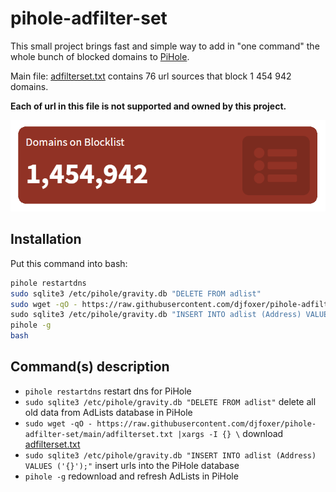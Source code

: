 # pihole-adfilter-set

This small project brings fast and simple way to add in "one command" the whole bunch of blocked domains to [PiHole](https://pi-hole.net/).

Main file: [adfilterset.txt](https://raw.githubusercontent.com/djfoxer/pihole-adfilter-set/main/adfilterset.txt) contains 76 url sources that block 1 454 942 domains.

**Each of url in this file is not supported and owned by this project.**

![PiHole blocked domains](https://github.com/djfoxer/pihole-adfilter-set/raw/main/doc/block1.PNG)

## Installation
Put this command into bash:
 ```bash
 pihole restartdns 
 sudo sqlite3 /etc/pihole/gravity.db "DELETE FROM adlist" 
 sudo wget -qO - https://raw.githubusercontent.com/djfoxer/pihole-adfilter-set/main/adfilterset.txt |xargs -I {} \
 sudo sqlite3 /etc/pihole/gravity.db "INSERT INTO adlist (Address) VALUES ('{}');" 
 pihole -g 
 bash 
 ```
 
 ## Command(s) description
 -  `pihole restartdns` restart dns for PiHole
 -  `sudo sqlite3 /etc/pihole/gravity.db "DELETE FROM adlist"` delete all old data from AdLists database in PiHole
 -  `sudo wget -qO - https://raw.githubusercontent.com/djfoxer/pihole-adfilter-set/main/adfilterset.txt |xargs -I {} \`  download [adfilterset.txt](https://raw.githubusercontent.com/djfoxer/pihole-adfilter-set/main/adfilterset.txt)
 -  `sudo sqlite3 /etc/pihole/gravity.db "INSERT INTO adlist (Address) VALUES ('{}');"`  insert urls into the PiHole database
 -  `pihole -g`  redownload and refresh AdLists in PiHole
